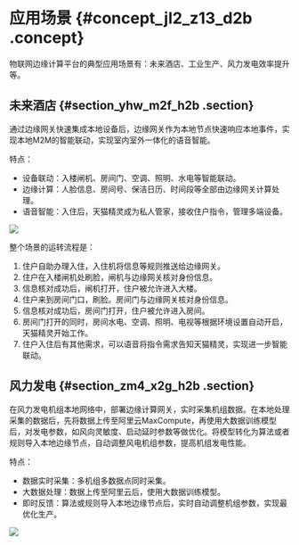 # 应用场景 {#concept_jl2_z13_d2b .concept}

物联网边缘计算平台的典型应用场景有：未来酒店、工业生产、风力发电效率提升等。

## 未来酒店 {#section_yhw_m2f_h2b .section}

通过边缘网关快速集成本地设备后，边缘网关作为本地节点快速响应本地事件，实现本地M2M的智能联动，实现室内室外一体化的语音智能。

特点：

-   设备联动：入楼闸机、房间门、空调、照明、水电等智能联动。
-   边缘计算：人脸信息、房间号、保洁日历、时间段等全部由边缘网关计算处理。
-   语音智能：入住后，天猫精灵成为私人管家，接收住户指令，管理多端设备。

![](http://static-aliyun-doc.oss-cn-hangzhou.aliyuncs.com/assets/img/14809/15476366036616_zh-CN.png)

整个场景的运转流程是：

1.  住户自助办理入住，入住机将信息等规则推送给边缘网关。
2.  住户在入楼闸机处刷脸，闸机与边缘网关核对身份信息。
3.  信息核对成功后，闸机打开，住户被允许进入大楼。
4.  住户来到房间门口，刷脸。房间门与边缘网关核对身份信息。
5.  信息核对成功后，房间门打开，住户被允许进入房间。
6.  房间门打开的同时，房间水电、空调、照明、电视等根据环境设置自动开启，天猫精灵开始工作。
7.  住户入住后有其他需求，可以语音将指令需求告知天猫精灵，实现进一步智能联动。

## 风力发电 {#section_zm4_x2g_h2b .section}

在风力发电机组本地网络中，部署边缘计算网关，实时采集机组数据。在本地处理采集的数据后，先将数据上传至阿里云MaxCompute，再使用大数据训练模型后，对发电参数，如风向灵敏度、启动延时参数等做优化。将模型转化为算法或者规则导入本地边缘节点，自动调整风电机组参数，提高机组发电性能。

特点：

-   数据实时采集：多机组多数据点同时采集。
-   大数据处理：数据上传至阿里云后，使用大数据训练模型。
-   即时反馈：算法或规则导入本地边缘节点后，实时自动调整机组参数，实现最优化生产。

![](http://static-aliyun-doc.oss-cn-hangzhou.aliyuncs.com/assets/img/14809/15476366036617_zh-CN.png)

